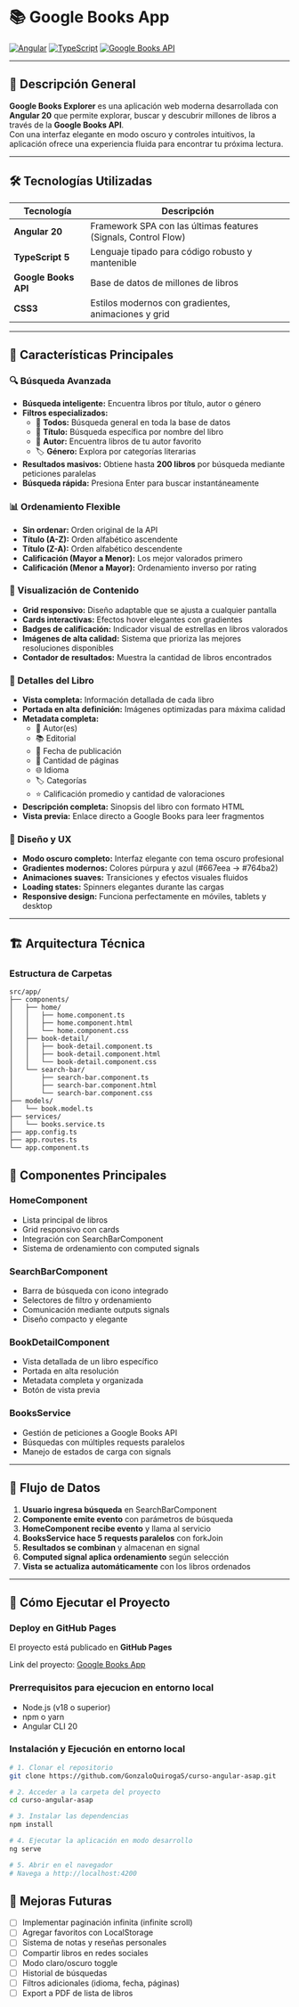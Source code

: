 # 📚 Google Books App

[![Angular](https://img.shields.io/badge/Angular-20-red?logo=angular&logoColor=white)](https://angular.io/)
[![TypeScript](https://img.shields.io/badge/TypeScript-5-blue?logo=typescript&logoColor=white)](https://www.typescriptlang.org/)
[![Google Books API](https://img.shields.io/badge/API-Google%20Books-4285F4?logo=google&logoColor=white)](https://developers.google.com/books)

---

## 📖 Descripción General

**Google Books Explorer** es una aplicación web moderna desarrollada con **Angular 20** que permite explorar, buscar y descubrir millones de libros a través de la **Google Books API**.  
Con una interfaz elegante en modo oscuro y controles intuitivos, la aplicación ofrece una experiencia fluida para encontrar tu próxima lectura.

---
## 🛠️ Tecnologías Utilizadas

| Tecnología | Descripción |
|-------------|-------------|
| **Angular 20** | Framework SPA con las últimas features (Signals, Control Flow) |
| **TypeScript 5** | Lenguaje tipado para código robusto y mantenible |
| **Google Books API** | Base de datos de millones de libros |
| **CSS3** | Estilos modernos con gradientes, animaciones y grid |

---

## 🎯 Características Principales

### 🔍 Búsqueda Avanzada
- **Búsqueda inteligente:** Encuentra libros por título, autor o género
- **Filtros especializados:** 
  - 📖 **Todos:** Búsqueda general en toda la base de datos
  - 📝 **Título:** Búsqueda específica por nombre del libro
  - 👤 **Autor:** Encuentra libros de tu autor favorito
  - 🏷️ **Género:** Explora por categorías literarias
- **Resultados masivos:** Obtiene hasta **200 libros** por búsqueda mediante peticiones paralelas
- **Búsqueda rápida:** Presiona Enter para buscar instantáneamente

### 📊 Ordenamiento Flexible
- **Sin ordenar:** Orden original de la API
- **Título (A-Z):** Orden alfabético ascendente
- **Título (Z-A):** Orden alfabético descendente
- **Calificación (Mayor a Menor):** Los mejor valorados primero
- **Calificación (Menor a Mayor):** Ordenamiento inverso por rating

### 📱 Visualización de Contenido
- **Grid responsivo:** Diseño adaptable que se ajusta a cualquier pantalla
- **Cards interactivas:** Efectos hover elegantes con gradientes
- **Badges de calificación:** Indicador visual de estrellas en libros valorados
- **Imágenes de alta calidad:** Sistema que prioriza las mejores resoluciones disponibles
- **Contador de resultados:** Muestra la cantidad de libros encontrados

### 📖 Detalles del Libro
- **Vista completa:** Información detallada de cada libro
- **Portada en alta definición:** Imágenes optimizadas para máxima calidad
- **Metadata completa:**
  - 👤 Autor(es)
  - 📚 Editorial
  - 📅 Fecha de publicación
  - 📄 Cantidad de páginas
  - 🌐 Idioma
  - 🏷️ Categorías
  - ⭐ Calificación promedio y cantidad de valoraciones
- **Descripción completa:** Sinopsis del libro con formato HTML
- **Vista previa:** Enlace directo a Google Books para leer fragmentos

### 🎨 Diseño y UX
- **Modo oscuro completo:** Interfaz elegante con tema oscuro profesional
- **Gradientes modernos:** Colores púrpura y azul (#667eea → #764ba2)
- **Animaciones suaves:** Transiciones y efectos visuales fluidos
- **Loading states:** Spinners elegantes durante las cargas
- **Responsive design:** Funciona perfectamente en móviles, tablets y desktop

---

## 🏗️ Arquitectura Técnica

### Estructura de Carpetas
```
src/app/
├── components/
│   ├── home/
│   │   ├── home.component.ts
│   │   ├── home.component.html
│   │   └── home.component.css
│   ├── book-detail/
│   │   ├── book-detail.component.ts
│   │   ├── book-detail.component.html
│   │   └── book-detail.component.css
│   └── search-bar/
│       ├── search-bar.component.ts
│       ├── search-bar.component.html
│       └── search-bar.component.css
├── models/
│   └── book.model.ts
├── services/
│   └── books.service.ts
├── app.config.ts
├── app.routes.ts
└── app.component.ts
```

## 📂 Componentes Principales

### HomeComponent
- Lista principal de libros
- Grid responsivo con cards
- Integración con SearchBarComponent
- Sistema de ordenamiento con computed signals

### SearchBarComponent
- Barra de búsqueda con icono integrado
- Selectores de filtro y ordenamiento
- Comunicación mediante outputs signals
- Diseño compacto y elegante

### BookDetailComponent
- Vista detallada de un libro específico
- Portada en alta resolución
- Metadata completa y organizada
- Botón de vista previa

### BooksService
- Gestión de peticiones a Google Books API
- Búsquedas con múltiples requests paralelos
- Manejo de estados de carga con signals

---

## 🔄 Flujo de Datos

1. **Usuario ingresa búsqueda** en SearchBarComponent
2. **Componente emite evento** con parámetros de búsqueda
3. **HomeComponent recibe evento** y llama al servicio
4. **BooksService hace 5 requests paralelos** con forkJoin
5. **Resultados se combinan** y almacenan en signal
6. **Computed signal aplica ordenamiento** según selección
7. **Vista se actualiza automáticamente** con los libros ordenados

---



## 🚀 Cómo Ejecutar el Proyecto

### Deploy en GitHub Pages

El proyecto está publicado en **GitHub Pages**

 Link del proyecto: [Google Books App](https://gonzaloquirogas.github.io/curso-angular-asap/)


### Prerrequisitos para ejecucion en entorno local
- Node.js (v18 o superior)
- npm o yarn
- Angular CLI 20

### Instalación y Ejecución en entorno local

```bash
# 1. Clonar el repositorio
git clone https://github.com/GonzaloQuirogaS/curso-angular-asap.git

# 2. Acceder a la carpeta del proyecto
cd curso-angular-asap

# 3. Instalar las dependencias
npm install

# 4. Ejecutar la aplicación en modo desarrollo
ng serve

# 5. Abrir en el navegador
# Navega a http://localhost:4200
```




## 📝 Mejoras Futuras

- [ ] Implementar paginación infinita (infinite scroll)
- [ ] Agregar favoritos con LocalStorage
- [ ] Sistema de notas y reseñas personales
- [ ] Compartir libros en redes sociales
- [ ] Modo claro/oscuro toggle
- [ ] Historial de búsquedas
- [ ] Filtros adicionales (idioma, fecha, páginas)
- [ ] Export a PDF de lista de libros